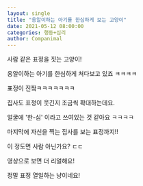 ```yaml
---
layout: single
title: "옹알이하는 아기를 한심하게 보는 고양이"
date: 2021-05-12 08:00:00
categories: 행동+심리
author: Companimal
---
```


사람 같은 표정을 짓는 고양이!

옹알이하는 아기를 한심하게 쳐다보고 있죠 ㅋㅋㅋㅋ

표정이 진짴ㅋㅋㅋㅋㅋㅋㅋ

집사도 표정이 웃긴지 조금씩 확대하는데요.

얼굴에 '한-심' 이라고 쓰여있는 것 같아요 ㅋㅋㅋㅋ

마지막에 자신을 찍는 집사를 보는 표정까지!!

이 정도면 사람 아닌가요? ㄷㄷ

영상으로 보면 더 리얼해요!

정말 표정 열일하는 냥이네요!
